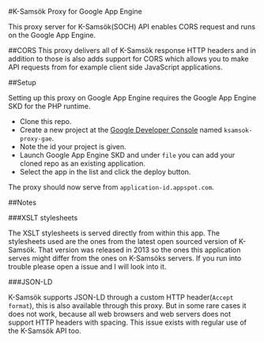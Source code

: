 #K-Samsök Proxy for Google App Engine

This proxy server for K-Samsök(SOCH) API enables CORS request and runs on the Google App Engine.

##CORS
This proxy delivers all of K-Samsök response HTTP headers and in addition to those is also adds support for CORS which allows you to make API requests from for example client side JavaScript applications.

##Setup

Setting up this proxy on Google App Engine requires the Google App Engine SKD for the PHP runtime.

 - Clone this repo.
 - Create a new project at the [Google Developer Console](console.developers.google.com/) named `ksamsok-proxy-gae`.
 - Note the id your project is given.
 - Launch Google App Engine SKD and under `file` you can add your cloned repo as an existing application.
 - Select the app in the list and click the deploy button.

The proxy should now serve from `application-id.appspot.com`.

##Notes

###XSLT stylesheets

The XSLT stylesheets is served directly from within this app. The stylesheets used are the ones from the latest open sourced version of K-Samsök. That version was released in 2013 so the ones this application serves might differ from the ones on K-Samsöks servers. If you run into trouble please open a issue and I will look into it.

###JSON-LD

K-Samsök supports JSON-LD through a custom HTTP header(`Accept format`), this is also available through this proxy. But in some rare cases it does not work, because all web browsers and web servers does not support HTTP headers with spacing. This issue exists with regular use of the K-Samsök API too.
